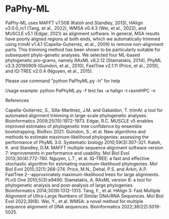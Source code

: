 # PaPhy-ML
PaPhy-ML uses MAFFT v7.508 (Katoh and Standley, 2013), HAlign v3.0.0_rc1 (Tang, et al., 2022), WMSA v0.4.3 (Wei, et al., 2022), and MUSCLE v5.1 (Edgar, 2021) as alignment software. In general, MSA results have poorly aligned regions at both ends, which we automatically trimmed using trimAI v1.4.1 (Capella-Gutierrez, et al., 2009) to remove non-alignment parts. This trimming method has been shown to be particularly suitable for subsequent phylo-genetic analyses. We selected four ML-based phylogenetic pro-grams, namely RAxML v8.2.12 (Stamatakis, 2014), PhyML v3.3.20190909 (Guindon, et al., 2010), FastTree v2.1.11 (Price, et al., 2010), and IQ-TREE v2.0.4 (Nguyen, et al., 2015). 

Please use command "python PaPhyML.py -h" for help

Usage example: python PaPhyML.py -f test.fas -a halign -t raxmlHPC -n

References

Capella-Gutierrez, S., Silla-Martinez, J.M. and Gabaldon, T. trimAl: a tool for automated alignment trimming in large-scale phylogenetic analyses. Bioinformatics 2009;25(15):1972-1973.
Edgar, R.C. MUSCLE v5 enables improved estimates of phylogenetic tree confidence by ensemble bootstrapping. BioRxiv 2021.
Guindon, S., et al. New algorithms and methods to estimate maximum-likelihood phylogenies: assessing the performance of PhyML 3.0. Systematic biology 2010;59(3):307-321.
Katoh, K. and Standley, D.M. MAFFT multiple sequence alignment software version 7: improvements in performance and usability. Mol Biol Evol 2013;30(4):772-780.
Nguyen, L.T., et al. IQ-TREE: a fast and effective stochastic algorithm for estimating maximum-likelihood phylogenies. Mol Biol Evol 2015;32(1):268-274.
Price, M.N., Dehal, P.S. and Arkin, A.P. FastTree 2--approximately maximum-likelihood trees for large alignments. PLoS One 2010;5(3):e9490.
Stamatakis, A. RAxML version 8: a tool for phylogenetic analysis and post-analysis of large phylogenies. Bioinformatics 2014;30(9):1312-1313.
Tang, F., et al. HAlign 3: Fast Multiple Alignment of Ultra-Large Numbers of Similar DNA/RNA Sequences. Mol Biol Evol 2022;39(8).
Wei, Y., et al. WMSA: a novel method for multiple sequence alignment of DNA sequences. Bioinformatics 2022;38(22):5019-5025.

